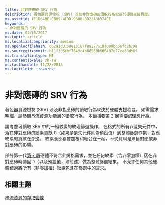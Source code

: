 ```yaml
---
title: 非對應磚的 SRV 行為
description: 著色器資源檢視 (SRV) 涉及非對應磚的讀取行為取決於硬體支援程度。
ms.assetid: 0E1D64BE-EB09-4F9D-9800-BD23A3B374EE
keywords:
- 非對應磚的 SRV 行為
ms.date: 02/08/2017
ms.topic: article
ms.localizationpriority: medium
ms.openlocfilehash: d62a1d3158e13187f89277a1ba009bd56fc2b39a
ms.sourcegitcommit: b11f305dbf7649c4b68550b666487c77ea30d98f
ms.translationtype: MT
ms.contentlocale: zh-TW
ms.lasthandoff: 11/28/2018
ms.locfileid: "7848702"
---
```

# <a name="span-iddirect3dconceptssrvbehaviorwithnon-mappedtilesspansrv-behavior-with-non-mapped-tiles"></a><span id="direct3dconcepts.srv_behavior_with_non-mapped_tiles"></span>非對應磚的 SRV 行為


著色器資源檢視 (SRV) 涉及非對應磚的讀取行為取決於硬體支援程度。 如需需求明細，請參閱[串流資源功能層](streaming-resources-features-tiers.md)的讀取行為。 本節摘要[第 2 層](tier-2.md)需要的理想行為。

請考慮可讀取 SRV 中的一組紋素的紋理篩選操作。 在格式的所有非遺失元件中，落在非對應磚的紋素貢獻 0（如果是遺失元件則為預設值）到整體篩選作業，對應紋素的貢獻在旁邊。 紋素全部都會加權和結合在一起，不受資料是來自對應或非對應磚的影響。

部分第一代[第 2 層](tier-2.md)硬體不符合此規格需求，並在任何紋素（含非零加權）落在非對應磚時傳回 0（以及預設值，如前述）做為整體篩選結果。 不允許任何其他硬體錯過將所有（非零加權）紋素包含在篩選中的需求。

## <a name="span-idrelated-topicsspanrelated-topics"></a><span id="related-topics"></span>相關主題


[串流資源的存取管線](pipeline-access-to-streaming-resources.md)

 

 




